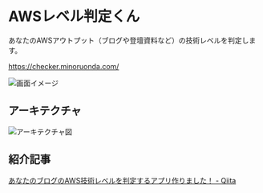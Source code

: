 # AWSレベル判定くん

あなたのAWSアウトプット（ブログや登壇資料など）の技術レベルを判定します。

https://checker.minoruonda.com/

![画面イメージ](https://github.com/user-attachments/assets/3971d54b-5608-4a6a-965f-8161e36472db)


## アーキテクチャ

![アーキテクチャ図](https://github.com/user-attachments/assets/645ec273-560d-406d-9694-84c34a957e9d)


## 紹介記事

[あなたのブログのAWS技術レベルを判定するアプリ作りました！ - Qiita](https://qiita.com/minorun365/items/226867be3d122c2cfe4f)
